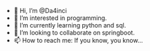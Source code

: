 - 👋 Hi, I’m @Da4inci
- 👀 I’m interested in programming.
- 🌱 I’m currently learning python and sql.
- 💞️ I’m looking to collaborate on springboot.
- 📫 How to reach me: If you know, you know...


<!---
Da4inci/Da4inci is a ✨ special ✨ repository because its `README.md` (this file) appears on your GitHub profile.
You can click the Preview link to take a look at your changes.
--->
